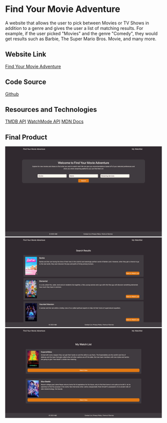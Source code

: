 # Find Your Movie Adventure
A website that allows the user to pick between Movies or TV Shows in addition to a genre and gives the user a list of matching results. For example, if the user picked "Movies" and the genre "Comedy", they would get results such as Barbie, The Super Mario Bros. Movie, and many more.

## Website Link
[Find Your Movie Adventure](https://ellacheu.github.io/Find-Your-Movie-Adventure/)

## Code Source
[Github](https://github.com/ellacheu/Find-Your-Movie-Adventure)

## Resources and Technologies
[TMDB API](https://developer.themoviedb.org/docs)
[WatchMode API](https://api.watchmode.com/docs)
[MDN Docs](https://developer.mozilla.org/en-US/)

## Final Product
![final](./images/landingPage.png)![final](./images/resultPage.png)![final](./images/watchlistPage.png)
